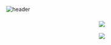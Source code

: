 ![header](https://capsule-render.vercel.app/api?type=transparent&animation=scaleIn&section=header&text=Github%20DK&fontSize=70&desc=🚀try_to_anything%20&descAlignY=80)
<h3 align="center">
<img src="https://mblogthumb-phinf.pstatic.net/20150222_44/leechu5_1424545680283OybFL_GIF/tumblr_inline_nk3ixnP7zi1qkc0tt.gif?type=w2">
</p>

<img src="https://ghchart.rshah.org/000000/ask2DK" />
